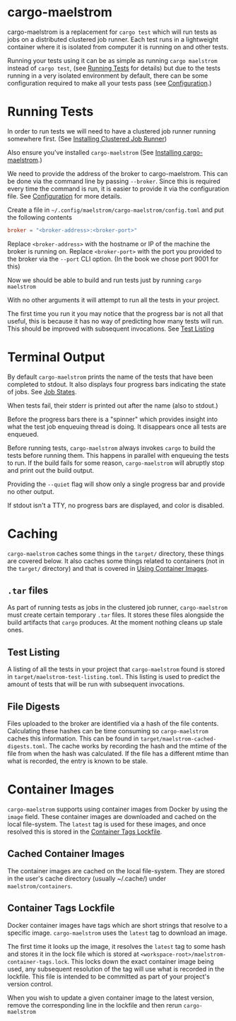 # cargo-maelstrom

cargo-maelstrom is a replacement for `cargo test` which will run tests as jobs
on a distributed clustered job runner. Each test runs in a lightweight container
where it is isolated from computer it is running on and other tests.

Running your tests using it can be as simple as running `cargo maelstrom`
instead of `cargo test`, (see [Running
Tests](./cargo_maelstrom/running_tests.md) for details) but due to the tests
running in a very isolated environment by default, there can be some
configuration required to make all your tests pass (see
[Configuration](./cargo_maelstrom/configuration.md).)

# Running Tests

In order to run tests we will need to have a clustered job runner running
somewhere first. (See [Installing Clustered Job
Runner](../install/clustered_job_runner.md))

Also ensure you've installed `cargo-maelstrom` (See [Installing
cargo-maelstrom](../install/cargo_maelstrom.md).)

We need to provide the address of the broker to cargo-maelstrom. This can be
done via the command line by passing `--broker`. Since this is required every
time the command is run, it is easier to provide it via the configuration file.
See [Configuration](./configuration.md) for more details.

Create a file in `~/.config/maelstrom/cargo-maelstrom/config.toml` and put the
following contents

```toml
broker = "<broker-address>:<broker-port>"
```

Replace `<broker-address>` with the hostname or IP of the machine the broker is
running on. Replace `<broker-port>` with the port you provided to the broker via
the `--port` CLI option. (In the book we chose port 9001 for this)

Now we should be able to build and run tests just by running `cargo maelstrom`

With no other arguments it will attempt to run all the tests in your project.

The first time you run it you may notice that the progress bar is not all that
useful, this is because it has no way of predicting how many tests will run.
This should be improved with subsequent invocations. See [Test
Listing](#test-listing)

# Terminal Output
By default `cargo-maelstrom` prints the name of the tests that have been
completed to stdout. It also displays four progress bars indicating the state of
jobs. See [Job States](../job-states.md).

When tests fail, their stderr is printed out after the name (also to stdout.)

Before the progress bars there is a "spinner" which provides insight into what
the test job enqueuing thread is doing. It disappears once all tests are
enqueued.

Before running tests, `cargo-maelstrom` always invokes `cargo` to build the
tests before running them. This happens in parallel with enqueuing the tests to
run. If the build fails for some reason, `cargo-maelstrom` will abruptly stop
and print out the build output.

Providing the `--quiet` flag will show only a single progress bar and provide no
other output.

If stdout isn't a TTY, no progress bars are displayed, and color is disabled.

# Caching

`cargo-maelstrom` caches some things in the `target/` directory, these things
are covered below. It also caches some things related to containers (not in the
`target/` directory) and that is covered in [Using Container
Images](../cargo_maelstrom/using_container_images.md).

## `.tar` files
As part of running tests as jobs in the clustered job runner, `cargo-maelstrom`
must create certain temporary `.tar` files. It stores these files alongside the
build artifacts that `cargo` produces. At the moment nothing cleans up stale
ones.

## Test Listing
A listing of all the tests in your project that `cargo-maelstrom` found is
stored in `target/maelstrom-test-listing.toml`. This listing is used to predict
the amount of tests that will be run with subsequent invocations.

## File Digests
Files uploaded to the broker are identified via a hash of the file contents.
Calculating these hashes can be time consuming so `cargo-maelstrom` caches this
information. This can be found in `target/maelstrom-cached-digests.toml`. The
cache works by recording the hash and the mtime of the file from when the hash
was calculated. If the file has a different mtime than what is recorded, the
entry is known to be stale.

# Container Images

`cargo-maelstrom` supports using container images from Docker by using the
`image` field. These container images are downloaded and cached on the local
file-system. The `latest` tag is used for these images, and once resolved this
is stored in the [Container Tags Lockfile](#container-tags-lockfile).

## Cached Container Images

The container images are cached on the local file-system. They are stored in the
user's cache directory (usually ~/.cache/) under `maelstrom/containers`.

## Container Tags Lockfile

Docker container images have tags which are short strings that resolve to a
specific image. `cargo-maelstrom` uses the `latest` tag to download an image.

The first time it looks up the image, it resolves the `latest` tag to some hash
and stores it in the lock file which is stored at
`<workspace-root>/maelstrom-container-tags.lock`. This locks down the exact
container image being used, any subsequent resolution of the tag will use what
is recorded in the lockfile. This file is intended to be committed as part of
your project's version control.

When you wish to update a given container image to the latest version, remove
the corresponding line in the lockfile and then rerun `cargo-maelstrom`

